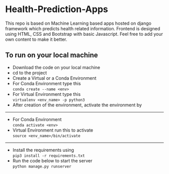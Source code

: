 # Health-Prediction-Apps
This repo is based on Machine Learning based apps hosted on django framework which predicts health related information. Frontend is designed using HTML, CSS and Bootstrap with basic Javascript. Feel free to add your own content to make it better.

## To run on your local machine

- Download the code on your local machine
- cd to the project
- Create a Virtual or a Conda Environment<br>
- For Conda Environment type this<br>
```conda create --name <env>```
- For Virtual Environment type this<br>
```virtualenv <env_name> -p python3```
- After creation of the environment, activate the environment by<br/>
---

- For Conda Environment<br>
```conda activate <env>```<br>
- Virtual Environment run this to activate<br>
```source <env_name>/bin/activate```

---

- Install the requirements using<br>
```pip3 install -r requirements.txt```
- Run the code below to start the server<br/>
```python manage.py runserver```<br/>
